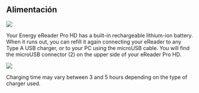 ## Alimentación

![](http://static.energysistem.com/images/manuals/42535/569cd48e49506.jpg)

Your Energy eReader Pro HD has a built-in rechargeable lithium-ion battery. When it runs out, you can refill it again connecting your eReader to any Type A USB charger, or to your PC using the microUSB cable. You will find the microUSB connector (2) on the upper side of your eReader Pro HD.

![](http://static.energysistem.com/images/manuals/42535/569cdfc148428.jpg)

Charging time may vary between 3 and 5 hours depending on the type of charger used.



